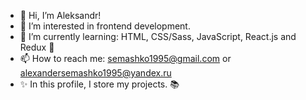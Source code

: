 - 👋 Hi, I’m Aleksandr!
- 👀 I’m interested in frontend development.
- 🌱 I’m currently learning: HTML, CSS/Sass, JavaScript, React.js and Redux 🚀
- 📫 How to reach me: semashko1995@gmail.com or alexandersemashko1995@yandex.ru
- ✨ In this profile, I store my projects. 📚
<!-- - 📃 [My CV](https://webs95.github.io/rsschool-cv/) 👈 -->

<!---
Webs95/Webs95 is a ✨ special ✨ repository because its `README.md` (this file) appears on your GitHub profile.
You can click the Preview link to take a look at your changes.
--->
